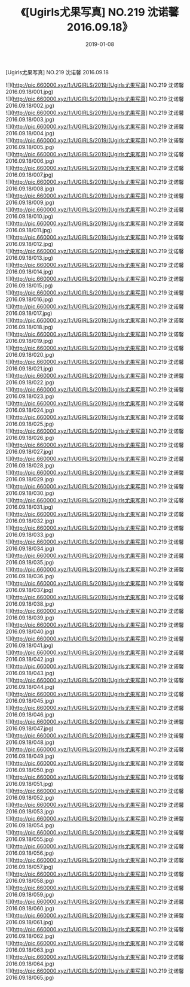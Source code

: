 ﻿---
layout: post
title:  《[Ugirls尤果写真] NO.219 沈诺馨 2016.09.18》
date:   2019-01-08
img: http://pic.660000.xyz/1:/UGIRLS/2019/[Ugirls尤果写真] NO.219 沈诺馨 2016.09.18/000.jpg
categories: [美女, 清纯, 唯美]
---

[Ugirls尤果写真] NO.219 沈诺馨 2016.09.18

 ![](http://pic.660000.xyz/1:/UGIRLS/2019/[Ugirls尤果写真] NO.219 沈诺馨 2016.09.18/001.jpg) <br>![](http://pic.660000.xyz/1:/UGIRLS/2019/[Ugirls尤果写真] NO.219 沈诺馨 2016.09.18/002.jpg) <br>![](http://pic.660000.xyz/1:/UGIRLS/2019/[Ugirls尤果写真] NO.219 沈诺馨 2016.09.18/003.jpg) <br>![](http://pic.660000.xyz/1:/UGIRLS/2019/[Ugirls尤果写真] NO.219 沈诺馨 2016.09.18/004.jpg) <br>![](http://pic.660000.xyz/1:/UGIRLS/2019/[Ugirls尤果写真] NO.219 沈诺馨 2016.09.18/005.jpg) <br>![](http://pic.660000.xyz/1:/UGIRLS/2019/[Ugirls尤果写真] NO.219 沈诺馨 2016.09.18/006.jpg) <br>![](http://pic.660000.xyz/1:/UGIRLS/2019/[Ugirls尤果写真] NO.219 沈诺馨 2016.09.18/007.jpg) <br>![](http://pic.660000.xyz/1:/UGIRLS/2019/[Ugirls尤果写真] NO.219 沈诺馨 2016.09.18/008.jpg) <br>![](http://pic.660000.xyz/1:/UGIRLS/2019/[Ugirls尤果写真] NO.219 沈诺馨 2016.09.18/009.jpg) <br>![](http://pic.660000.xyz/1:/UGIRLS/2019/[Ugirls尤果写真] NO.219 沈诺馨 2016.09.18/010.jpg) <br>![](http://pic.660000.xyz/1:/UGIRLS/2019/[Ugirls尤果写真] NO.219 沈诺馨 2016.09.18/011.jpg) <br>![](http://pic.660000.xyz/1:/UGIRLS/2019/[Ugirls尤果写真] NO.219 沈诺馨 2016.09.18/012.jpg) <br>![](http://pic.660000.xyz/1:/UGIRLS/2019/[Ugirls尤果写真] NO.219 沈诺馨 2016.09.18/013.jpg) <br>![](http://pic.660000.xyz/1:/UGIRLS/2019/[Ugirls尤果写真] NO.219 沈诺馨 2016.09.18/014.jpg) <br>![](http://pic.660000.xyz/1:/UGIRLS/2019/[Ugirls尤果写真] NO.219 沈诺馨 2016.09.18/015.jpg) <br>![](http://pic.660000.xyz/1:/UGIRLS/2019/[Ugirls尤果写真] NO.219 沈诺馨 2016.09.18/016.jpg) <br>![](http://pic.660000.xyz/1:/UGIRLS/2019/[Ugirls尤果写真] NO.219 沈诺馨 2016.09.18/017.jpg) <br>![](http://pic.660000.xyz/1:/UGIRLS/2019/[Ugirls尤果写真] NO.219 沈诺馨 2016.09.18/018.jpg) <br>![](http://pic.660000.xyz/1:/UGIRLS/2019/[Ugirls尤果写真] NO.219 沈诺馨 2016.09.18/019.jpg) <br>![](http://pic.660000.xyz/1:/UGIRLS/2019/[Ugirls尤果写真] NO.219 沈诺馨 2016.09.18/020.jpg) <br>![](http://pic.660000.xyz/1:/UGIRLS/2019/[Ugirls尤果写真] NO.219 沈诺馨 2016.09.18/021.jpg) <br>![](http://pic.660000.xyz/1:/UGIRLS/2019/[Ugirls尤果写真] NO.219 沈诺馨 2016.09.18/022.jpg) <br>![](http://pic.660000.xyz/1:/UGIRLS/2019/[Ugirls尤果写真] NO.219 沈诺馨 2016.09.18/023.jpg) <br>![](http://pic.660000.xyz/1:/UGIRLS/2019/[Ugirls尤果写真] NO.219 沈诺馨 2016.09.18/024.jpg) <br>![](http://pic.660000.xyz/1:/UGIRLS/2019/[Ugirls尤果写真] NO.219 沈诺馨 2016.09.18/025.jpg) <br>![](http://pic.660000.xyz/1:/UGIRLS/2019/[Ugirls尤果写真] NO.219 沈诺馨 2016.09.18/026.jpg) <br>![](http://pic.660000.xyz/1:/UGIRLS/2019/[Ugirls尤果写真] NO.219 沈诺馨 2016.09.18/027.jpg) <br>![](http://pic.660000.xyz/1:/UGIRLS/2019/[Ugirls尤果写真] NO.219 沈诺馨 2016.09.18/028.jpg) <br>![](http://pic.660000.xyz/1:/UGIRLS/2019/[Ugirls尤果写真] NO.219 沈诺馨 2016.09.18/029.jpg) <br>![](http://pic.660000.xyz/1:/UGIRLS/2019/[Ugirls尤果写真] NO.219 沈诺馨 2016.09.18/030.jpg) <br>![](http://pic.660000.xyz/1:/UGIRLS/2019/[Ugirls尤果写真] NO.219 沈诺馨 2016.09.18/031.jpg) <br>![](http://pic.660000.xyz/1:/UGIRLS/2019/[Ugirls尤果写真] NO.219 沈诺馨 2016.09.18/032.jpg) <br>![](http://pic.660000.xyz/1:/UGIRLS/2019/[Ugirls尤果写真] NO.219 沈诺馨 2016.09.18/033.jpg) <br>![](http://pic.660000.xyz/1:/UGIRLS/2019/[Ugirls尤果写真] NO.219 沈诺馨 2016.09.18/034.jpg) <br>![](http://pic.660000.xyz/1:/UGIRLS/2019/[Ugirls尤果写真] NO.219 沈诺馨 2016.09.18/035.jpg) <br>![](http://pic.660000.xyz/1:/UGIRLS/2019/[Ugirls尤果写真] NO.219 沈诺馨 2016.09.18/036.jpg) <br>![](http://pic.660000.xyz/1:/UGIRLS/2019/[Ugirls尤果写真] NO.219 沈诺馨 2016.09.18/037.jpg) <br>![](http://pic.660000.xyz/1:/UGIRLS/2019/[Ugirls尤果写真] NO.219 沈诺馨 2016.09.18/038.jpg) <br>![](http://pic.660000.xyz/1:/UGIRLS/2019/[Ugirls尤果写真] NO.219 沈诺馨 2016.09.18/039.jpg) <br>![](http://pic.660000.xyz/1:/UGIRLS/2019/[Ugirls尤果写真] NO.219 沈诺馨 2016.09.18/040.jpg) <br>![](http://pic.660000.xyz/1:/UGIRLS/2019/[Ugirls尤果写真] NO.219 沈诺馨 2016.09.18/041.jpg) <br>![](http://pic.660000.xyz/1:/UGIRLS/2019/[Ugirls尤果写真] NO.219 沈诺馨 2016.09.18/042.jpg) <br>![](http://pic.660000.xyz/1:/UGIRLS/2019/[Ugirls尤果写真] NO.219 沈诺馨 2016.09.18/043.jpg) <br>![](http://pic.660000.xyz/1:/UGIRLS/2019/[Ugirls尤果写真] NO.219 沈诺馨 2016.09.18/044.jpg) <br>![](http://pic.660000.xyz/1:/UGIRLS/2019/[Ugirls尤果写真] NO.219 沈诺馨 2016.09.18/045.jpg) <br>![](http://pic.660000.xyz/1:/UGIRLS/2019/[Ugirls尤果写真] NO.219 沈诺馨 2016.09.18/046.jpg) <br>![](http://pic.660000.xyz/1:/UGIRLS/2019/[Ugirls尤果写真] NO.219 沈诺馨 2016.09.18/047.jpg) <br>![](http://pic.660000.xyz/1:/UGIRLS/2019/[Ugirls尤果写真] NO.219 沈诺馨 2016.09.18/048.jpg) <br>![](http://pic.660000.xyz/1:/UGIRLS/2019/[Ugirls尤果写真] NO.219 沈诺馨 2016.09.18/049.jpg) <br>![](http://pic.660000.xyz/1:/UGIRLS/2019/[Ugirls尤果写真] NO.219 沈诺馨 2016.09.18/050.jpg) <br>![](http://pic.660000.xyz/1:/UGIRLS/2019/[Ugirls尤果写真] NO.219 沈诺馨 2016.09.18/051.jpg) <br>![](http://pic.660000.xyz/1:/UGIRLS/2019/[Ugirls尤果写真] NO.219 沈诺馨 2016.09.18/052.jpg) <br>![](http://pic.660000.xyz/1:/UGIRLS/2019/[Ugirls尤果写真] NO.219 沈诺馨 2016.09.18/053.jpg) <br>![](http://pic.660000.xyz/1:/UGIRLS/2019/[Ugirls尤果写真] NO.219 沈诺馨 2016.09.18/054.jpg) <br>![](http://pic.660000.xyz/1:/UGIRLS/2019/[Ugirls尤果写真] NO.219 沈诺馨 2016.09.18/055.jpg) <br>![](http://pic.660000.xyz/1:/UGIRLS/2019/[Ugirls尤果写真] NO.219 沈诺馨 2016.09.18/056.jpg) <br>![](http://pic.660000.xyz/1:/UGIRLS/2019/[Ugirls尤果写真] NO.219 沈诺馨 2016.09.18/057.jpg) <br>![](http://pic.660000.xyz/1:/UGIRLS/2019/[Ugirls尤果写真] NO.219 沈诺馨 2016.09.18/058.jpg) <br>![](http://pic.660000.xyz/1:/UGIRLS/2019/[Ugirls尤果写真] NO.219 沈诺馨 2016.09.18/059.jpg) <br>![](http://pic.660000.xyz/1:/UGIRLS/2019/[Ugirls尤果写真] NO.219 沈诺馨 2016.09.18/060.jpg) <br>![](http://pic.660000.xyz/1:/UGIRLS/2019/[Ugirls尤果写真] NO.219 沈诺馨 2016.09.18/061.jpg) <br>![](http://pic.660000.xyz/1:/UGIRLS/2019/[Ugirls尤果写真] NO.219 沈诺馨 2016.09.18/062.jpg) <br>![](http://pic.660000.xyz/1:/UGIRLS/2019/[Ugirls尤果写真] NO.219 沈诺馨 2016.09.18/063.jpg) <br>![](http://pic.660000.xyz/1:/UGIRLS/2019/[Ugirls尤果写真] NO.219 沈诺馨 2016.09.18/064.jpg) <br>![](http://pic.660000.xyz/1:/UGIRLS/2019/[Ugirls尤果写真] NO.219 沈诺馨 2016.09.18/065.jpg) <br>